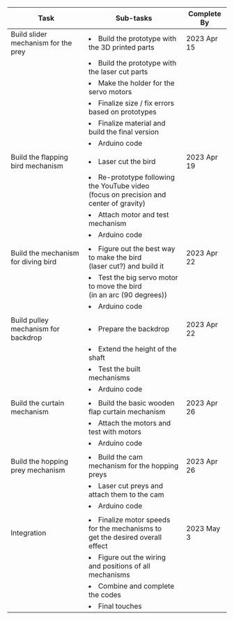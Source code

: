 | Task 									| Sub-tasks 										| Complete By 					|
|------									|-----------										|-------------					|
| Build slider mechanism for the prey   | <li> Build the prototype with the 3D printed parts </li> | 2023 Apr 15
|										| <li> Build the prototype with the laser cut parts </li>  |
|										| <li> Make the holder for the servo motors </li>         |
|										| <li> Finalize size / fix errors based on prototypes </li>|
|										| <li> Finalize material and build the final version </li>	|
|										| <li> Arduino code </li>									|
| 									| 										| 					|
| Build the flapping bird mechanism     | <li> Laser cut the bird	</li>						| 2023 Apr 19
|										| <li> Re-prototype following the YouTube video <br /> (focus on precision and center of gravity)</li>		|
|										| <li> Attach motor and test mechanism </li>				|
|										| <li> Arduino code </li>									|
| 									| 										| 					|
| Build the mechanism for diving bird	| <li> Figure out the best way to make the bird <br /> (laser cut?) and build it	</li>		| 2023 Apr 22
|										| <li> Test the big servo motor to move the bird <br /> (in an arc (90 degrees))	</li>	|
|										| <li> Arduino code </li>									|
| 									| 										| 					|
| Build pulley mechanism for backdrop	| <li> Prepare the backdrop		</li>					| 2023 Apr 22
|										| <li> Extend the height of the shaft	</li>			|
|										| <li> Test the built mechanisms </li>				|
|										| <li> Arduino code </li>									|
| 									| 										| 					|
| Build the curtain mechanism			| <li> Build the basic wooden flap curtain mechanism </li>| 2023 Apr 26
|										| <li> Attach the motors and test with motors   </li>     |
|										| <li> Arduino code </li>									|
| 									| 										| 					|
| Build the hopping prey mechanism		| <li> Build the cam mechanism for the hopping preys </li>| 2023 Apr 26
|										| <li> Laser cut preys and attach them to the cam	</li>|
|										| <li> Arduino code </li>									|
| 									| 										| 					|
| Integration							| <li> Finalize motor speeds for the mechanisms to <br /> get the desired overall effect	</li>	| 2023 May 3
|										| <li> Figure out the wiring and positions of all <br /> mechanisms 		</li>		|
|										| <li> Combine and complete the codes 	</li>			|
|										| <li> Final touches									|
